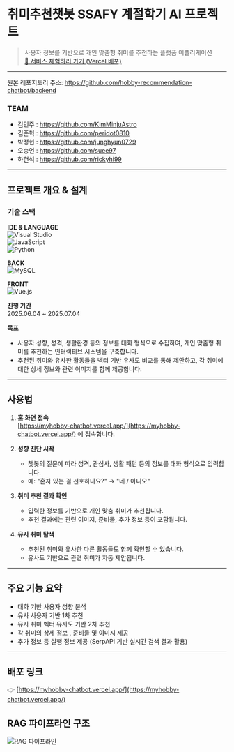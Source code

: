 # 취미추천챗봇 SSAFY 계절학기 AI 프로젝트

> 사용자 정보를 기반으로 개인 맞춤형 취미를 추천하는 플랫폼 어플리케이션   
> [🔗 서비스 체험하러 가기 (Vercel 배포)](https://myhobby-chatbot.vercel.app/)

---

원본 레포지토리 주소: https://github.com/hobby-recommendation-chatbot/backend

### TEAM  
- 김민주 : https://github.com/KimMinjuAstro  
- 김준혁 : https://github.com/peridot0810  
- 박정현 : https://github.com/junghyun0729  
- 오승언 : https://github.com/suee97  
- 하헌석 : https://github.com/rickyhi99  

---

## 프로젝트 개요 & 설계

### 기술 스택

**IDE & LANGUAGE**  
![Visual Studio](https://img.shields.io/badge/Visual%20Studio-3DDC84?style=flat&logo=Visual%20Studio&logoColor=white)  
![JavaScript](https://img.shields.io/badge/javascript-F7DF1E?style=flat-square&logo=javascript&logoColor=white)  
![Python](https://img.shields.io/badge/Python-3776AB?style=flat-square&logo=Python&logoColor=white)

**BACK**  
![MySQL](https://img.shields.io/badge/mysql-4479A1?style=flat-square&logo=mysql&logoColor=white)

**FRONT**  
![Vue.js](https://img.shields.io/badge/vuedotjs-4FC08D?style=flat-square&logo=vuedotjs&logoColor=white)

**진행 기간**  
2025.06.04 ~ 2025.07.04

**목표**  
- 사용자 성향, 성격, 생활환경 등의 정보를 대화 형식으로 수집하여, 개인 맞춤형 취미를 추천하는 인터랙티브 시스템을 구축합니다.  
- 추천된 취미와 유사한 활동들을 벡터 기반 유사도 비교를 통해 제안하고, 각 취미에 대한 상세 정보와 관련 이미지를 함께 제공합니다.

---

## 사용법

1. **홈 화면 접속**  
   [https://myhobby-chatbot.vercel.app/](https://myhobby-chatbot.vercel.app/) 에 접속합니다.

2. **성향 진단 시작**  
   - 챗봇의 질문에 따라 성격, 관심사, 생활 패턴 등의 정보를 대화 형식으로 입력합니다.  
   - 예: "혼자 있는 걸 선호하나요?" → "네 / 아니오"

3. **취미 추천 결과 확인**  
   - 입력한 정보를 기반으로 개인 맞춤 취미가 추천됩니다.  
   - 추천 결과에는 관련 이미지, 준비물, 추가 정보 등이 포함됩니다.

4. **유사 취미 탐색**  
   - 추천된 취미와 유사한 다른 활동들도 함께 확인할 수 있습니다.  
   - 유사도 기반으로 관련 취미가 자동 제안됩니다.

---

## 주요 기능 요약

- 대화 기반 사용자 성향 분석  
- 유사 사용자 기반 1차 추천  
- 유사 취미 벡터 유사도 기반 2차 추천  
- 각 취미의 상세 정보 , 준비물 및 이미지 제공  
- 추가 정보 등 실행 정보 제공  (SerpAPI 기반 실시간 검색 결과 활용)

---

## 배포 링크

👉 [https://myhobby-chatbot.vercel.app/](https://myhobby-chatbot.vercel.app/)

## RAG 파이프라인 구조

![RAG 파이프라인](./docs/서울_3팀_rag파이프라인.png)

